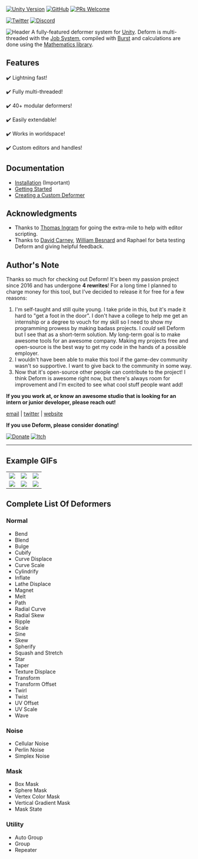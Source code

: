[![Unity Version](https://img.shields.io/badge/unity-2018.3%2B-blue.svg)](https://unity3d.com/get-unity/download)
[![GitHub](https://img.shields.io/github/license/keenanwoodall/Deform.svg)](https://github.com/keenanwoodall/Deform/blob/master/LICENSE.md)
[![PRs Welcome](https://img.shields.io/badge/PRs-welcome-blue.svg)](https://github.com/keenanwoodall/Deform/compare)

[![Twitter](https://img.shields.io/twitter/follow/keenanwoodall.svg?label=Follow&style=social)](https://twitter.com/intent/follow?screen_name=keenanwoodall)
[![Discord](https://img.shields.io/discord/503808487520993280.svg?logo=Discord&style=social)](https://discord.gg/NnX5cpr)

![Header](https://imgur.com/NpPsjQj.png)
A fully-featured deformer system for [Unity](https://unity3d.com/). Deform is multi-threaded with the [Job System](https://unity3d.com/learn/tutorials/topics/scripting/implementing-job-system), compiled with [Burst](https://unity3d.com/learn/tutorials/topics/scripting/using-burst-compiler) and calculations are done using the [Mathematics library](https://github.com/Unity-Technologies/Unity.Mathematics/blob/master/readme.md).

## Features
✔️ Lightning fast!

✔️ Fully multi-threaded!

✔️ 40+ modular deformers!

✔️ Easily extendable!

✔️ Works in worldspace!

✔️ Custom editors and handles!


## Documentation
* [Installation](Documentation/Installation.md) (Important)
* [Getting Started](Documentation/GettingStarted.md)
* [Creating a Custom Deformer](Documentation/CustomDeformer.md)

## Acknowledgments
* Thanks to [Thomas Ingram](https://twitter.com/vertexxyz) for going the extra-mile to help with editor scripting.
* Thanks to [David Carney](https://twitter.com/thedavidcarney), [William Besnard](https://twitter.com/BillSansky) and Raphael for beta testing Deform and giving helpful feedback.

## Author's Note
Thanks so much for checking out Deform! It's been my passion project since 2016 and has undergone **4 rewrites**! For a long time I planned to charge money for this tool, but I've decided to release it for free for a few reasons:

1. I'm self-taught and still quite young. I take pride in this, but it's made it hard to "get a foot in the door". I don't have a college to help me get an internship or a degree to vouch for my skill so I need to show my programming prowess by making badass projects. I *could* sell Deform but I see that as a short-term solution. My long-term goal is to make awesome tools for an awesome company. Making my projects free and open-source is the best way to get my code in the hands of a possible employer.
2. I wouldn't have been able to make this tool if the game-dev community wasn't so supportive. I want to give back to the community in some way.
3. Now that it's open-source other people can contribute to the project! I think Deform is awesome right now, but there's always room for improvement and I'm excited to see what cool stuff people want add!

**If you you work at, or know an awesome studio that is looking for an intern or junior developer, please reach out!**

[email](mailto:keenanwoodall@gmail.com) | [twitter](https://twitter.com/keenanwoodall) | [website](http://keenanwoodall.com)

**If you use Deform, please consider donating!**

[![Donate](https://img.shields.io/badge/Donate-PayPal-green.svg)](https://paypal.me/KeenanWoodall)
[![Itch](https://img.shields.io/badge/Buy-Itch.io-green.svg)](https://keenanwoodall.itch.io/deform)

---

## Example GIFs
<table>
  <tr>
    <td><img src="https://imgur.com/2FZ9o32.gif"></td>
    <td><img src="https://imgur.com/CkyGuK6.gif"></td>
    <td><img src="https://imgur.com/tnkBOD6.gif"></td>
  </tr>
  <tr>
    <td><img src="https://i.imgur.com/ei9639H.gif"></td>
    <td><img src="https://imgur.com/KK3aIRY.gif"></td>
    <td><img src="https://imgur.com/WF592sB.gif"></td>
  </tr>
</table>

## Complete List Of Deformers
### Normal
* Bend
* Blend
* Bulge
* Cubify
* Curve Displace
* Curve Scale
* Cylindrify
* Inflate
* Lathe Displace
* Magnet
* Melt
* Path
* Radial Curve
* Radial Skew
* Ripple
* Scale
* Sine
* Skew
* Spherify
* Squash and Stretch
* Star
* Taper
* Texture Displace
* Transform
* Transform Offset
* Twirl
* Twist
* UV Offset
* UV Scale
* Wave
### Noise
* Cellular Noise
* Perlin Noise
* Simplex Noise
### Mask
* Box Mask
* Sphere Mask
* Vertex Color Mask
* Vertical Gradient Mask
* Mask State
### Utility
* Auto Group
* Group
* Repeater
